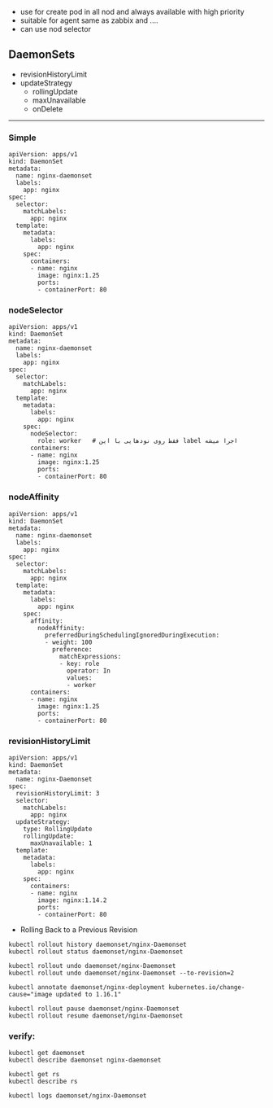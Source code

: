 - use for create pod in all nod and always available with high priority
- suitable for agent same as zabbix and ....
- can use nod selector
## DaemonSets
* revisionHistoryLimit
* updateStrategy
    - rollingUpdate
    - maxUnavailable
    - onDelete
------------------------------------------------------------------------------
### Simple
```
apiVersion: apps/v1
kind: DaemonSet
metadata:
  name: nginx-daemonset
  labels:
    app: nginx
spec:
  selector:
    matchLabels:
      app: nginx
  template:
    metadata:
      labels:
        app: nginx
    spec:
      containers:
      - name: nginx
        image: nginx:1.25
        ports:
        - containerPort: 80
```
### nodeSelector 
```
apiVersion: apps/v1
kind: DaemonSet
metadata:
  name: nginx-daemonset
  labels:
    app: nginx
spec:
  selector:
    matchLabels:
      app: nginx
  template:
    metadata:
      labels:
        app: nginx
    spec:
      nodeSelector:
        role: worker   # فقط روی نودهایی با این label اجرا میشه
      containers:
      - name: nginx
        image: nginx:1.25
        ports:
        - containerPort: 80
```

### nodeAffinity
```
apiVersion: apps/v1
kind: DaemonSet
metadata:
  name: nginx-daemonset
  labels:
    app: nginx
spec:
  selector:
    matchLabels:
      app: nginx
  template:
    metadata:
      labels:
        app: nginx
    spec:
      affinity:
        nodeAffinity:
          preferredDuringSchedulingIgnoredDuringExecution:
          - weight: 100
            preference:
              matchExpressions:
              - key: role
                operator: In
                values:
                - worker
      containers:
      - name: nginx
        image: nginx:1.25
        ports:
        - containerPort: 80

```

### revisionHistoryLimit
```
apiVersion: apps/v1
kind: DaemonSet
metadata:
  name: nginx-Daemonset
spec:
  revisionHistoryLimit: 3
  selector:
    matchLabels:
      app: nginx
  updateStrategy:
    type: RollingUpdate
    rollingUpdate:
      maxUnavailable: 1
  template:
    metadata:
      labels:
        app: nginx
    spec:
      containers:
      - name: nginx
        image: nginx:1.14.2
        ports:
        - containerPort: 80
```

- Rolling Back to a Previous Revision

```
kubectl rollout history daemonset/nginx-Daemonset
kubectl rollout status daemonset/nginx-Daemonset
```
```
kubectl rollout undo daemonset/nginx-Daemonset
kubectl rollout undo daemonset/nginx-Daemonset --to-revision=2
```
```
kubectl annotate daemonset/nginx-deployment kubernetes.io/change-cause="image updated to 1.16.1"
```

```
kubectl rollout pause daemonset/nginx-Daemonset
kubectl rollout resume daemonset/nginx-Daemonset
```




### verify:
```
kubectl get daemonset
kubectl describe daemonset nginx-daemonset

kubectl get rs
kubectl describe rs

kubectl logs daemonset/nginx-Daemonset
```
